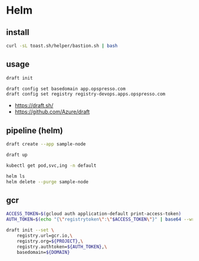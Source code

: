 # Helm

## install

```bash
curl -sL toast.sh/helper/bastion.sh | bash
```

## usage

```bash
draft init

draft config set basedomain app.opspresso.com
draft config set registry registry-devops.apps.opspresso.com
```

* <https://draft.sh/>
* <https://github.com/Azure/draft>

## pipeline (helm)

```bash
draft create --app sample-node

draft up

kubectl get pod,svc,ing -n default

helm ls
helm delete --purge sample-node
```

## gcr

```bash
ACCESS_TOKEN=$(gcloud auth application-default print-access-token)
AUTH_TOKEN=$(echo "{\"registrytoken\":\"$ACCESS_TOKEN\"}" | base64 --wrap=0)

draft init --set \
    registry.url=gcr.io,\
    registry.org=${PROJECT},\
    registry.authtoken=${AUTH_TOKEN},\
    basedomain=${DOMAIN}
```
